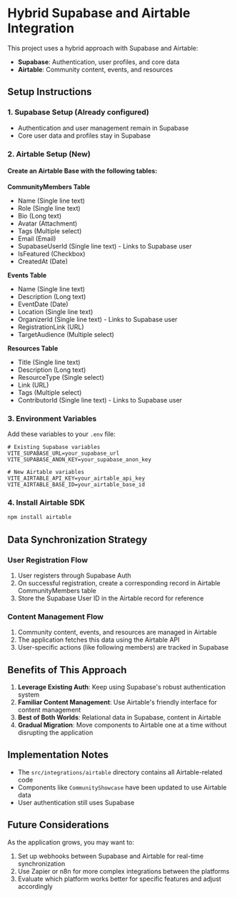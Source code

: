 # Hybrid Supabase and Airtable Integration

This project uses a hybrid approach with Supabase and Airtable:
- **Supabase**: Authentication, user profiles, and core data
- **Airtable**: Community content, events, and resources

## Setup Instructions

### 1. Supabase Setup (Already configured)
- Authentication and user management remain in Supabase
- Core user data and profiles stay in Supabase

### 2. Airtable Setup (New)

#### Create an Airtable Base with the following tables:

**CommunityMembers Table**
- Name (Single line text)
- Role (Single line text)
- Bio (Long text)
- Avatar (Attachment)
- Tags (Multiple select)
- Email (Email)
- SupabaseUserId (Single line text) - Links to Supabase user
- IsFeatured (Checkbox)
- CreatedAt (Date)

**Events Table**
- Name (Single line text)
- Description (Long text)
- EventDate (Date)
- Location (Single line text)
- OrganizerId (Single line text) - Links to Supabase user
- RegistrationLink (URL)
- TargetAudience (Multiple select)

**Resources Table**
- Title (Single line text)
- Description (Long text)
- ResourceType (Single select)
- Link (URL)
- Tags (Multiple select)
- ContributorId (Single line text) - Links to Supabase user

### 3. Environment Variables

Add these variables to your `.env` file:

```
# Existing Supabase variables
VITE_SUPABASE_URL=your_supabase_url
VITE_SUPABASE_ANON_KEY=your_supabase_anon_key

# New Airtable variables
VITE_AIRTABLE_API_KEY=your_airtable_api_key
VITE_AIRTABLE_BASE_ID=your_airtable_base_id
```

### 4. Install Airtable SDK

```bash
npm install airtable
```

## Data Synchronization Strategy

### User Registration Flow
1. User registers through Supabase Auth
2. On successful registration, create a corresponding record in Airtable CommunityMembers table
3. Store the Supabase User ID in the Airtable record for reference

### Content Management Flow
1. Community content, events, and resources are managed in Airtable
2. The application fetches this data using the Airtable API
3. User-specific actions (like following members) are tracked in Supabase

## Benefits of This Approach

1. **Leverage Existing Auth**: Keep using Supabase's robust authentication system
2. **Familiar Content Management**: Use Airtable's friendly interface for content management
3. **Best of Both Worlds**: Relational data in Supabase, content in Airtable
4. **Gradual Migration**: Move components to Airtable one at a time without disrupting the application

## Implementation Notes

- The `src/integrations/airtable` directory contains all Airtable-related code
- Components like `CommunityShowcase` have been updated to use Airtable data
- User authentication still uses Supabase

## Future Considerations

As the application grows, you may want to:
1. Set up webhooks between Supabase and Airtable for real-time synchronization
2. Use Zapier or n8n for more complex integrations between the platforms
3. Evaluate which platform works better for specific features and adjust accordingly